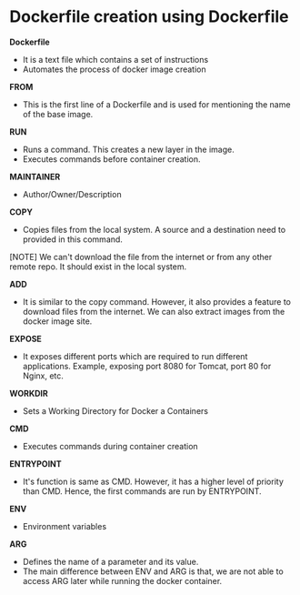# Dockerfile creation using Dockerfile

**Dockerfile**
- It is a text file which contains a set of instructions
- Automates the process of docker image creation

**FROM**
- This is the first line of a Dockerfile and is used for mentioning the name of the base image.

**RUN**
- Runs a command. This creates a new layer in the image.
- Executes commands before container creation.

**MAINTAINER**
- Author/Owner/Description

**COPY**
- Copies files from the local system. A source and a destination need to provided in this command.

[NOTE]
We can't download the file from the internet or from any other remote repo. It should exist in the local system.

**ADD**
- It is similar to the copy command. However, it also provides a feature to download files from the internet. We can also extract images from the docker image site.

**EXPOSE**
- It exposes different ports which are required to run different applications. Example, exposing port 8080 for Tomcat, port 80 for Nginx, etc.

**WORKDIR**
- Sets a Working Directory for Docker a Containers

**CMD**
- Executes commands during container creation

**ENTRYPOINT**
- It's function is same as CMD. However, it has a higher level of priority than CMD. Hence, the first commands are run by ENTRYPOINT.

**ENV**
- Environment variables

**ARG**
- Defines the name of a parameter and its value.
- The main difference between ENV and ARG is that, we are not able to access ARG later while running the docker container.
